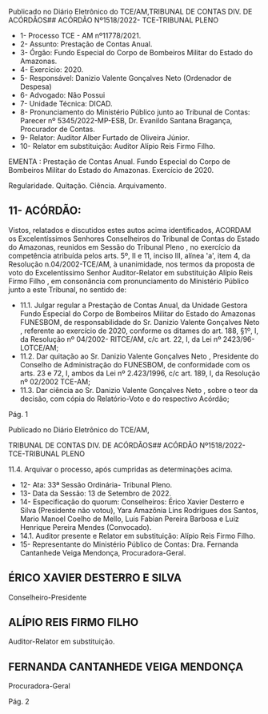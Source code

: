 Publicado  no  Diário  Eletrônico do TCE/AM,TRIBUNAL DE CONTAS DIV. DE ACÓRDÃOS## ACÓRDÃO Nº1518/2022- TCE-TRIBUNAL PLENO

- 1- Processo TCE - AM nº11778/2021.
- 2- Assunto: Prestação de Contas Anual.
- 3- Órgão: Fundo Especial do Corpo de Bombeiros Militar do Estado do Amazonas.
- 4- Exercício: 2020.
- 5- Responsável: Danizio Valente Gonçalves Neto (Ordenador de Despesa)
- 6- Advogado: Não Possui
- 7- Unidade Técnica: DICAD.
- 8- Pronunciamento  do  Ministério  Público  junto  ao  Tribunal  de  Contas: Parecer  nº 5345/2022-MP-ESB, Dr. Evanildo Santana Bragança, Procurador de Contas.
- 9- Relator: Auditor Alber Furtado de Oliveira Júnior.
- 10-  Relator em substituição: Auditor Alípio Reis Firmo Filho.

EMENTA : Prestação de Contas Anual. Fundo Especial do  Corpo de Bombeiros Militar  do Estado do Amazonas. Exercício de 2020.

Regularidade. Quitação. Ciência. Arquivamento.

## 11-  ACÓRDÃO:

Vistos, relatados e discutidos estes autos acima identificados, ACORDAM os Excelentíssimos Senhores Conselheiros do Tribunal de Contas do Estado do Amazonas, reunidos em Sessão do Tribunal Pleno , no exercício da competência atribuída pelos arts. 5º, II e 11, inciso III, alínea 'a', item 4, da Resolução n.04/2002-TCE/AM, à unanimidade, nos termos da proposta de voto do Excelentíssimo Senhor Auditor-Relator em substituição Alípio Reis Firmo Filho , em consonância com pronunciamento do Ministério Público junto a este Tribunal, no sentido de:

- 11.1. Julgar regular a Prestação de Contas Anual, da Unidade Gestora Fundo Especial  do  Corpo  de  Bombeiros  Militar  do  Estado  do  Amazonas  FUNESBOM,  de  responsabilidade  do  Sr. Danizio  Valente  Gonçalves Neto ,  referente  ao  exercício  de  2020,  conforme  os  ditames  do art.  188, §1º,  I,  da  Resolução  nº  04/2002-  RITCE/AM,  c/c  art.  22,  I,  da  Lei  nº 2423/96-LOTCE/AM;
- 11.2. Dar  quitação ao  Sr. Danizio  Valente  Gonçalves Neto , Presidente  do Conselho  de  Administração  do  FUNESBOM,  de  conformidade  com  os arts. 23 e 72, I, ambos da Lei nº 2.423/1996, c/c art. 189, I, da Resolução nº 02/2002 TCE-AM;
- 11.3. Dar  ciência ao  Sr. Danizio  Valente  Gonçalves  Neto ,  sobre  o  teor  da decisão, com cópia do Relatório-Voto e do respectivo Acórdão;

Pág. 1

Publicado  no  Diário  Eletrônico do TCE/AM,

TRIBUNAL DE CONTAS DIV. DE ACÓRDÃOS## ACÓRDÃO Nº1518/2022- TCE-TRIBUNAL PLENO

11.4. Arquivar o processo, após cumpridas as determinações acima.

- 12-  Ata: 33ª Sessão Ordinária- Tribunal Pleno.
- 13-  Data da Sessão: 13 de Setembro de 2022.
- 14-  Especificação do quorum: Conselheiros: Érico Xavier Desterro e Silva (Presidente não votou), Yara Amazônia Lins Rodrigues dos Santos, Mario Manoel Coelho de Mello, Luis Fabian Pereira Barbosa e Luiz Henrique Pereira Mendes (Convocado).
- 14.1. Auditor presente e Relator em substituição: Alípio Reis Firmo Filho.
- 15-  Representante do Ministério Público de Contas: Dra. Fernanda Cantanhede Veiga Mendonça, Procuradora-Geral.

## ÉRICO XAVIER DESTERRO E SILVA

Conselheiro-Presidente

## ALÍPIO REIS FIRMO FILHO

Auditor-Relator em substituição.

## FERNANDA CANTANHEDE VEIGA MENDONÇA

Procuradora-Geral

Pág. 2